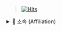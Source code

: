 >[![Hits](https://hits.seeyoufarm.com/api/count/incr/badge.svg?url=https%3A%2F%2Fgithub.com%2Fzaqwsx2003&count_bg=%23669ED9&title_bg=%2391E30A&icon=protocols-dot-io.svg&icon_color=%23058A74&title=Hits&edge_flat=false)](https://hits.seeyoufarm.com)
<details>
<summary>💒 소속 (Affiliation)</summary>
<div markdown="1">
 
>한양공업고등학교, 인공지능소프트웨어과
>
>Hanyang Technical High School,AI Software Department
>(주)새움
>
>Saewoom, Inc.

<details>
<summary>🗨 공부하는 언어 (studying language)</summary>
<div markdown="1">
 
>C#,Python,Java
>
>Hanyang Technical High School,AI Software Department
 
 
 
 
 [![Anurag's github stats](https://github-readme-stats.vercel.app/api?username=zaqwsx2003)](https://github.com/anuraghazra/github-readme-stats)


